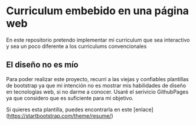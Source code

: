 # Curriculum embebido en una página web

En este repositorio pretendo implementar mi curriculum que sea interactivo y sea un poco diferente a los curriculums convencionales

## El diseño no es mío

Para poder realizar este proyecto, recurrí a las viejas y confiables plantillas de bootstrap ya que mi intención no es mostrar mis habilidades de diseño en tecnologías web, si no darme a conocer. 
Usaré el serivicio GithubPages ya que considero que es suficiente para mi objetivo.

Si quieres esta plantilla, puedes encontrarla en este [enlace] (https://startbootstrap.com/theme/resume/)